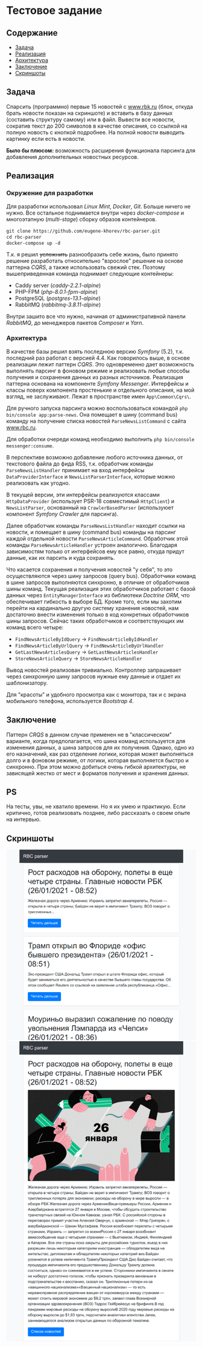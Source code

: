 # Тестовое задание

## Содержание

* [Задача](#задача)  
* [Реализация](#реализация)
* [Архитектура](#архитектура)
* [Заключение](#заключение)
* [Скриншоты](#скриншоты)

## Задача

Спарсить (программно) первые 15 новостей с www.rbk.ru 
(блок, откуда брать новости показан на скриншоте) и вставить в базу данных 
(составить структуру самому) или в файл. 
Вывести все новости, сократив текст до 200 символов в качестве описания, 
со ссылкой на полную новость с кнопкой подробнее. На полной новости выводить 
картинку если есть в новости.

**Было бы плюсом:** 
возможность расширения функционала парсинга для добавления дополнительных новостных
ресурсов.

## Реализация

### Окружение для разработки

Для разработки использовал _Linux Mint_, _Docker_, _Git_. 
Больше ничего не нужно. Все остальное поднимается внутри через 
_docker-compose_ и многоэтапную (_multi-stage_) сборку образов контейнеров.      

```
git clone https://github.com/eugene-khorev/rbc-parser.git
cd rbc-parser
docker-compose up -d
```

Т.к. я решил ~~усложнить~~ разнообразить себе жизнь, было принято решение 
разработать относительно "взрослое" решение на основе паттерна _CQRS_, 
а также использовать свежий стек. Поэтому вышеприведенная команда 
поднимает следующие контейнеры:  

* Caddy server (_caddy-2.2.1-alpine_)
* PHP-FPM (_php-8.0.1-fpm-alpine_)
* PostgreSQL (_postgres-13.1-alpine_)
* RabbitMQ (_rabbitmq-3.8.11-alpine_)

Внутри зашито все что нужно, начиная от административной панели _RabbitMQ_, 
до менеджеров пакетов _Composer_ и _Yarn_. 

### Архитектура

В качестве базы решил взять последнюю версию _Symfony_ (5.2),
т.к. последний раз работал с версией 4.4.
Как говорилось выше, в основе реализации лежит паттерн _CQRS_. 
Это одновременно дает возможность выполнять парсинг в фоновом режиме 
и реализовать любые способы получения и сохранения данных из разных источников.
Реализация паттерна основана на компоненте _Symfony Messenger_. 
Интерфейсы и классы поверх компонента простенькие и отдельного описания, 
на мой взгляд, не заслуживают. Лежат в пространстве имен `App\Common\Cqrs\`.

Для ручного запуска парсинга можно воспользоваться командой 
`php bin/console app:parse-news`. Она помещает в шину (command bus) команду 
на получение списка новостей `ParseNewsListCommand` с сайта www.rbc.ru. 

Для обработки очереди команд необходимо выполнить 
`php bin/console messenger:consume`.

В перспективе возможно добавление любого источника данных, от текстового файла до фида RSS,
т.к. обработчик команды `ParseNewsListHandler` принимает на вход 
интерфейсы `DataProviderInterface` и `NewsListParserInterface`, 
которые можно реализовать как угодно. 

В текущей версии, эти интерфейсы
реализуются классами `HttpDataProvider` 
(использует PSR-18 совместимый `HttpClient`) и
`NewsListParser`, основанный на `CrawlerBasedParser` 
(используюет компонент _Symfony Crawler_ для парсинга).

Далее обработчик команды `ParseNewsListHandler` находит ссылки
на новости, и помещает в шину (command bus) команды на парсинг каждой 
отдельной новости `ParseNewsArticleCommand`.
Обработчик этой команды `ParseNewsArticleHandler` устроен 
аналогично. Благодаря зависимостям только от интерфейсов
ему все равно, откуда придут данные, как их парсить и куда сохранять.

Что касается сохранения и получения новостей "у себя", то это осуществляются через 
шину запросов (query bus). Обработчики команд в шине запросов
выполняются синхронно, в отличие от обработчиков шины команд. Текущая реализация
этих обработчиков работает с базой данных через `EntityManagerInterface` из
библиотеки _Doctrine ORM_, что обеспечивает гибкость в выборе БД.
Кроме того, если мы захотим перейти на кардинально другую систему хранения новостей,
нам достаточно внести изменения только в код конкретных обработчиков
шины запросов. Сейчас таких обработчиков и соответствующих им команд всего четыре:

* `FindNewsArticleByIdQuery` -> `FindNewsArticleByIdHandler`
* `FindNewsArticleByUrlQuery` -> `FindNewsArticleByUrlHandler`
* `GetLastNewsArticlesQuery` -> `GetLastNewsArticlesHandler`
* `StoreNewsArticleQuery` -> `StoreNewsArticleHandler`

Вывод новостей реализован тривиально. Контроллер запрашивает 
через синхронную шину запросов нужные ему данные и отдает их шаблонизатору. 

Для "красоты" и удобного просмотра как с монитора,
так и с экрана мобильного телефона, используется 
_Bootstrap 4_.

## Заключение

Паттерн _CRQS_ в данном случае применен не в "классическом" варианте,
когда предполагается, что шина команд используется для изменения данных,
а шина запросов для их получения. Однако, одно из его назначений, как раз 
отделение логики, которая может выполняться долго и в фоновом режиме, 
от логики, которая выполняется быстро и синхронно. 
При этом можно добиться очень гибкой архитектуры, не зависящей жестко от
мест и форматов получения и хранения данных.

## PS
На тесты, увы, не хватило времени.
Но я их умею и практикую. 
Если критично, готов реализовать позднее, 
либо рассказать о своем опыте на интервью. 

## Скриншоты
![Список](https://raw.githubusercontent.com/eugene-khorev/rbc-parser/master/assets/list.png)
![Новость](https://raw.githubusercontent.com/eugene-khorev/rbc-parser/master/assets/full.png)
